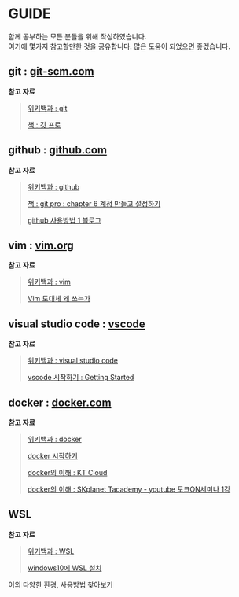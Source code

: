 # GUIDE

함께 공부하는 모든 분들을 위해 작성하였습니다.\
여기에 몇가지 참고할만한 것을 공유합니다. 많은 도움이 되었으면 좋겠습니다.

## git : [git-scm.com](https://git-scm.com/)
**참고 자료**
> [위키백과 : git](https://ko.wikipedia.org/wiki/%EA%B9%83_(%EC%86%8C%ED%94%84%ED%8A%B8%EC%9B%A8%EC%96%B4))
> 
> [책 : 깃 프로](https://git-scm.com/book/ko/v2)

## github : [github.com](https://github.com/)
**참고 자료**
> [위키백과 : github](https://ko.wikipedia.org/wiki/%EA%B9%83%ED%97%88%EB%B8%8C)
> 
> [책 : git pro : chapter 6 계정 만들고 설정하기](https://git-scm.com/book/ko/v2/GitHub-%EA%B3%84%EC%A0%95-%EB%A7%8C%EB%93%A4%EA%B3%A0-%EC%84%A4%EC%A0%95%ED%95%98%EA%B8%B0)
> 
> [github 사용방법 1 블로그](https://victorydntmd.tistory.com/53)

## vim : [vim.org](https://www.vim.org/)
**참고 자료**
> [위키백과 : vim](https://ko.wikipedia.org/wiki/Vim)
> 
> [Vim 도대체 왜 쓰는가](https://bengi.kr/1349)

## visual studio code : [vscode](https://code.visualstudio.com/)
**참고 자료**
> [위키백과 : visual studio code](https://ko.wikipedia.org/wiki/%EB%B9%84%EC%A3%BC%EC%96%BC_%EC%8A%A4%ED%8A%9C%EB%94%94%EC%98%A4_%EC%BD%94%EB%93%9C)
> 
> [vscode 시작하기 : Getting Started](https://code.visualstudio.com/docs)

## docker : [docker.com](https://www.docker.com/)
**참고 자료**
> [위키백과 : docker](https://ko.wikipedia.org/wiki/%EB%8F%84%EC%BB%A4_(%EC%86%8C%ED%94%84%ED%8A%B8%EC%9B%A8%EC%96%B4))
> 
> [docker 시작하기](https://www.docker.com/get-started)
> 
> [docker의 이해 : KT Cloud](https://cloud.kt.com/portal/user-guide/education-eduadvanced-edu_adv_2)
> 
> [docker의 이해 : SKplanet Tacademy - youtube 토크ON세미나 1강](https://www.youtube.com/watch?v=o4_KESBNFhI)

## WSL
**참고 자료**
> [위키백과 : WSL](https://ko.wikipedia.org/wiki/%EB%A6%AC%EB%88%85%EC%8A%A4%EC%9A%A9_%EC%9C%88%EB%8F%84%EC%9A%B0_%ED%95%98%EC%9C%84_%EC%8B%9C%EC%8A%A4%ED%85%9C)
> 
> [windows10에 WSL 설치](https://docs.microsoft.com/ko-kr/windows/wsl/install-win10)
> 


이외 다양한 환경, 사용방법 찾아보기
